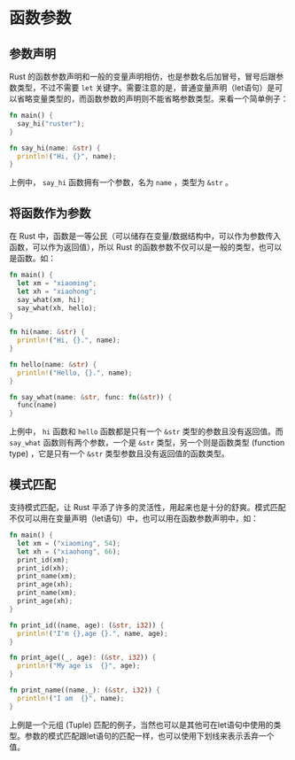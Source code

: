 # 函数参数

## 参数声明

Rust 的函数参数声明和一般的变量声明相仿，也是参数名后加冒号，冒号后跟参数类型，不过不需要 `let` 关键字。需要注意的是，普通变量声明（let语句）是可以省略变量类型的，而函数参数的声明则不能省略参数类型。来看一个简单例子：

```rust
fn main() {
  say_hi("ruster");
}

fn say_hi(name: &str) {
  println!("Hi, {}", name);
}
```

上例中， `say_hi` 函数拥有一个参数，名为 `name` ，类型为 `&str` 。

## 将函数作为参数

在 Rust 中，函数是一等公民（可以储存在变量/数据结构中，可以作为参数传入函数，可以作为返回值），所以 Rust 的函数参数不仅可以是一般的类型，也可以是函数。如：

```rust
fn main() {
  let xm = "xiaoming";
  let xh = "xiaohong";
  say_what(xm, hi);
  say_what(xh, hello);
}

fn hi(name: &str) {
  println!("Hi, {}.", name);
}

fn hello(name: &str) {
  println!("Hello, {}.", name);
}

fn say_what(name: &str, func: fn(&str)) {
  func(name)
}
```

上例中， `hi` 函数和 `hello` 函数都是只有一个 `&str` 类型的参数且没有返回值。而 `say_what` 函数则有两个参数，一个是 `&str` 类型，另一个则是函数类型 (function type) ，它是只有一个 `&str` 类型参数且没有返回值的函数类型。

## 模式匹配

支持模式匹配，让 Rust 平添了许多的灵活性，用起来也是十分的舒爽。模式匹配不仅可以用在变量声明（let语句）中，也可以用在函数参数声明中，如：

```rust
fn main() {
  let xm = ("xiaoming", 54);
  let xh = ("xiaohong", 66);
  print_id(xm);
  print_id(xh);
  print_name(xm);
  print_age(xh);
  print_name(xm);
  print_age(xh);
}

fn print_id((name, age): (&str, i32)) {
  println!("I'm {},age {}.", name, age);
}

fn print_age((_, age): (&str, i32)) {
  println!("My age is  {}", age);
}

fn print_name((name,_): (&str, i32)) {
  println!("I am  {}", name);
}
```

上例是一个元组 (Tuple) 匹配的例子，当然也可以是其他可在let语句中使用的类型。参数的模式匹配跟let语句的匹配一样，也可以使用下划线来表示丢弃一个值。

